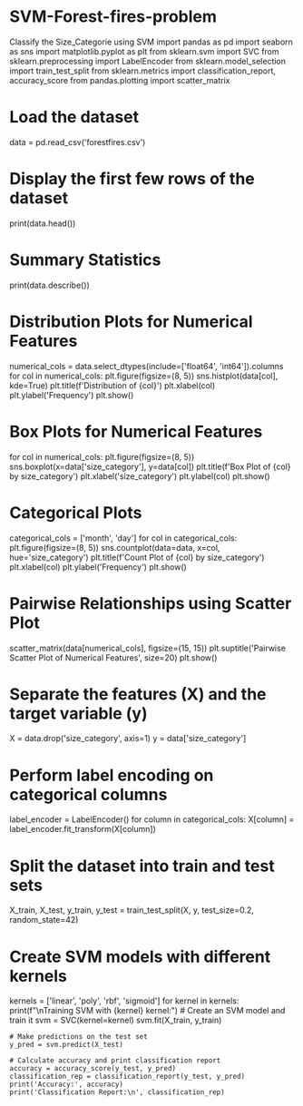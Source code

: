 # SVM-Forest-fires-problem
Classify the Size_Categorie using SVM
import pandas as pd
import seaborn as sns
import matplotlib.pyplot as plt
from sklearn.svm import SVC
from sklearn.preprocessing import LabelEncoder
from sklearn.model_selection import train_test_split
from sklearn.metrics import classification_report, accuracy_score
from pandas.plotting import scatter_matrix

# Load the dataset
data = pd.read_csv('forestfires.csv')

# Display the first few rows of the dataset
print(data.head())

# Summary Statistics
print(data.describe())

# Distribution Plots for Numerical Features
numerical_cols = data.select_dtypes(include=['float64', 'int64']).columns
for col in numerical_cols:
    plt.figure(figsize=(8, 5))
    sns.histplot(data[col], kde=True)
    plt.title(f'Distribution of {col}')
    plt.xlabel(col)
    plt.ylabel('Frequency')
    plt.show()

# Box Plots for Numerical Features
for col in numerical_cols:
    plt.figure(figsize=(8, 5))
    sns.boxplot(x=data['size_category'], y=data[col])
    plt.title(f'Box Plot of {col} by size_category')
    plt.xlabel('size_category')
    plt.ylabel(col)
    plt.show()

# Categorical Plots
categorical_cols = ['month', 'day']
for col in categorical_cols:
    plt.figure(figsize=(8, 5))
    sns.countplot(data=data, x=col, hue='size_category')
    plt.title(f'Count Plot of {col} by size_category')
    plt.xlabel(col)
    plt.ylabel('Frequency')
    plt.show()

# Pairwise Relationships using Scatter Plot
scatter_matrix(data[numerical_cols], figsize=(15, 15))
plt.suptitle('Pairwise Scatter Plot of Numerical Features', size=20)
plt.show()



# Separate the features (X) and the target variable (y)
X = data.drop('size_category', axis=1)
y = data['size_category']

# Perform label encoding on categorical columns
label_encoder = LabelEncoder()
for column in categorical_cols:
    X[column] = label_encoder.fit_transform(X[column])

# Split the dataset into train and test sets
X_train, X_test, y_train, y_test = train_test_split(X, y, test_size=0.2, random_state=42)

# Create SVM models with different kernels
kernels = ['linear', 'poly', 'rbf', 'sigmoid']
for kernel in kernels:
    print(f"\nTraining SVM with {kernel} kernel:")
    # Create an SVM model and train it
    svm = SVC(kernel=kernel)
    svm.fit(X_train, y_train)

    # Make predictions on the test set
    y_pred = svm.predict(X_test)

    # Calculate accuracy and print classification report
    accuracy = accuracy_score(y_test, y_pred)
    classification_rep = classification_report(y_test, y_pred)
    print('Accuracy:', accuracy)
    print('Classification Report:\n', classification_rep)
